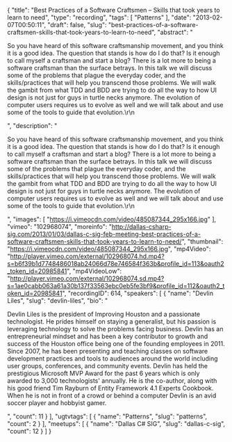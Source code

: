 {
  "title": "Best Practices of a Software Craftsmen – Skills that took years to learn to need",
  "type": "recording",
  "tags": [
    "Patterns"
  ],
  "date": "2013-02-07T00:50:11",
  "draft": false,
  "slug": "best-practices-of-a-software-craftsmen-skills-that-took-years-to-learn-to-need",
  "abstract": "<p>So you have heard of this software craftsmanship movement, and you think it is a good idea. The question that stands is how do I do that? Is it enough to call myself a craftsman and start a blog? There is a lot more to being a software craftsman than the surface betrays. In this talk we will discuss some of the problems that plague the everyday coder, and the skills/practices that will help you transcend those problems. We will walk the gambit from what TDD and BDD are trying to do all the way to how UI design is not just for guys in turtle necks anymore. The evolution of computer users requires us to evolve as well and we will talk about and use some of the tools to guide that evolution.\r\n</p>",
  "description": "<p>So you have heard of this software craftsmanship movement, and you think it is a good idea. The question that stands is how do I do that? Is it enough to call myself a craftsman and start a blog? There is a lot more to being a software craftsman than the surface betrays. In this talk we will discuss some of the problems that plague the everyday coder, and the skills/practices that will help you transcend those problems. We will walk the gambit from what TDD and BDD are trying to do all the way to how UI design is not just for guys in turtle necks anymore. The evolution of computer users requires us to evolve as well and we will talk about and use some of the tools to guide that evolution.\r\n</p>",
  "images": [
    "https://i.vimeocdn.com/video/485087344_295x166.jpg"
  ],
  "vimeo": "102968074",
  "moreinfo": "http://dallas-csharp-sig.com/2013/01/03/dallas-c-sig-feb-meeting-best-practices-of-a-software-craftsmen-skills-that-took-years-to-learn-to-need/",
  "thumbnail": "https://i.vimeocdn.com/video/485087344_295x166.jpg",
  "mp4Video": "http://player.vimeo.com/external/102968074.hd.mp4?s=b6f39b1d7748486018ab24066d78e746584f363b&profile_id=113&oauth2_token_id=20985841",
  "mp4VideoLow": "http://player.vimeo.com/external/102968074.sd.mp4?s=1ae0cabb063a61a30b137f33563ebc0eb5fe3bf9&profile_id=112&oauth2_token_id=20985841",
  "recordingID": 614,
  "speakers": [
    {
      "name": "Devlin Liles",
      "slug": "devlin-liles",
      "bio": "<p>Devlin Liles is the president of Improving Houston and a passionate technologist. He prides himself on staying a generalist, but his passion is leveraging technology to solve the problems facing business. Devlin has an entrepreneurial mindset and has been a key contributor to growth and success of the Houston office being one of the founding employees in 2011. Since 2007, he has been presenting and teaching classes on software development practices and tools to audiences around the world including user groups, conferences, and community events. Devlin has held the prestigious Microsoft MVP Award for the past 6 years which is only awarded to 3,000 technologists' annually. He is the co-author, along with his good friend Tim Rayburn of Entity Framework 4.1 Experts Cookbook. When he is not in front of a crowd or behind a computer Devlin is an avid soccer player and hobbyist gamer.</p>",
      "count": 11
    }
  ],
  "ugtvtags": [
    {
      "name": "Patterns",
      "slug": "patterns",
      "count": 2
    }
  ],
  "meetups": [
    {
      "name": "Dallas C# SIG",
      "slug": "dallas-c-sig",
      "count": 12
    }
  ]
}